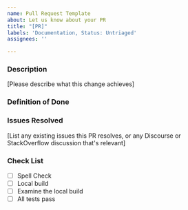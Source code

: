 ```yaml
---
name: Pull Request Template
about: Let us know about your PR
title: "[PR]"
labels: 'Documentation, Status: Untriaged'
assignees: ''

---
```

### Description

[Please describe what this change achieves]

### Definition of Done

### Issues Resolved

[List any existing issues this PR resolves, or any Discourse or
StackOverflow discussion that's relevant]

### Check List

- [ ] Spell Check
- [ ] Local build
- [ ] Examine the local build
- [ ] All tests pass
